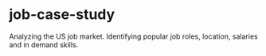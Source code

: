 # job-case-study
Analyzing the US job market. Identifying popular job roles, location, salaries and in demand skills.
